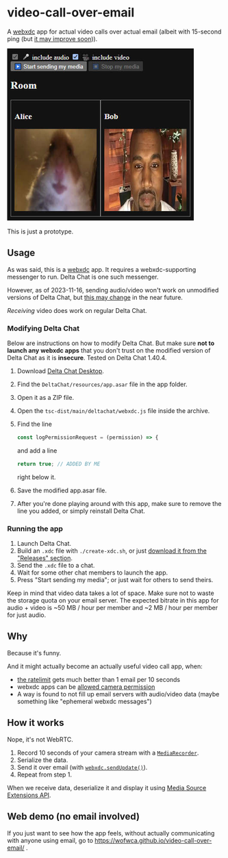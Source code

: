 # video-call-over-email

<!-- Yep, actual video call over actual email. -->

A [webxdc](https://webxdc.org) app for actual video calls over actual email (albeit with 15-second ping (but [it may improve soon](https://github.com/deltachat/deltachat-core-rust/pull/4904))).

![A simplistic video call app UI](./screenshot.jpg)

This is just a prototype.

## Usage

As was said, this is a [webxdc](https://webxdc.org) app. It requires a webxdc-supporting messenger to run. Delta Chat is one such messenger.

However, as of 2023-11-16, sending audio/video won't work on unmodified versions of Delta Chat, but [this may change](https://support.delta.chat/t/allow-access-to-camera-geolocation-other-web-apis/2446?u=wofwca) in the near future.

_Receiving_ video does work on regular Delta Chat.

### Modifying Delta Chat

Below are instructions on how to modify Delta Chat. But make sure **not to launch any webxdc apps** that you don't trust on the modified version of Delta Chat as it is **insecure**. Tested on Delta Chat 1.40.4.

1. Download [Delta Chat Desktop](https://delta.chat/).
2. Find the `DeltaChat/resources/app.asar` file in the app folder.
3. Open it as a ZIP file.
4. Open the `tsc-dist/main/deltachat/webxdc.js` file inside the archive.
5. Find the line

    ```javascript
    const logPermissionRequest = (permission) => {
    ```

    and add a line

    ```javascript
    return true; // ADDED BY ME
    ```

    right below it.
6. Save the modified app.asar file.
7. After you're done playing around with this app, make sure to remove the line you added, or simply reinstall Delta Chat.

### Running the app

1. Launch Delta Chat.
2. Build an `.xdc` file with `./create-xdc.sh`, or just [download it from the "Releases" section](https://github.com/WofWca/video-call-over-email/releases/latest/download/webxdc-video-call.xdc).
3. Send the `.xdc` file to a chat.
4. Wait for some other chat members to launch the app.
5. Press "Start sending my media"; or just wait for others to send theirs.

Keep in mind that video data takes a lot of space. Make sure not to waste the storage quota on your email server. The expected bitrate in this app for audio + video is ~50 MB / hour per member and ~2 MB / hour per member for just audio.

## Why

Because it's funny.

And it might actually become an actually useful video call app, when:

- [the ratelimit](https://github.com/deltachat/deltachat-core-rust/blob/212751f173139aab3daadcd77388b3551004cabe/src/context.rs#L382) gets much better than 1 email per 10 seconds
- webxdc apps can be [allowed camera permission](https://support.delta.chat/t/allow-access-to-camera-geolocation-other-web-apis/2446?u=wofwca)
- A way is found to not fill up email servers with audio/video data (maybe something like "ephemeral webxdc messages")

## How it works

Nope, it's not WebRTC.

1. Record 10 seconds of your camera stream with a [`MediaRecorder`](https://developer.mozilla.org/en-US/docs/Web/API/MediaStream_Recording_API).
2. Serialize the data.
3. Send it over email (with [`webxdc.sendUpdate()`](https://docs.webxdc.org/spec/sendUpdate.html)).
4. Repeat from step 1.

When we receive data, deserialize it and display it using [Media Source Extensions API](https://developer.mozilla.org/en-US/docs/Web/API/Media_Source_Extensions_API).

## Web demo (no email involved)

If you just want to see how the app feels, without actually communicating with anyone using email, go to <https://wofwca.github.io/video-call-over-email/> .

